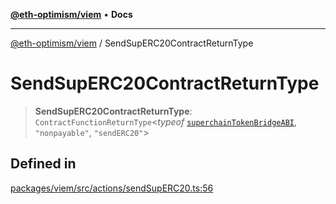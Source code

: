 [**@eth-optimism/viem**](../README.md) • **Docs**

***

[@eth-optimism/viem](../README.md) / SendSupERC20ContractReturnType

# SendSupERC20ContractReturnType

> **SendSupERC20ContractReturnType**: `ContractFunctionReturnType`\<*typeof* [`superchainTokenBridgeABI`](../variables/superchainTokenBridgeABI.md), `"nonpayable"`, `"sendERC20"`\>

## Defined in

[packages/viem/src/actions/sendSupERC20.ts:56](https://github.com/ethereum-optimism/ecosystem/blob/1d855f26d1024617b154d28d909dbc33a421f5de/packages/viem/src/actions/sendSupERC20.ts#L56)
